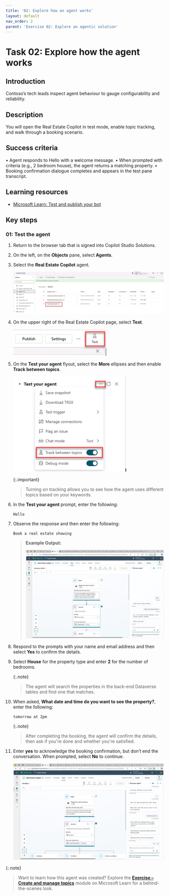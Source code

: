 ```yaml
---
title: '02: Explore how an agent works'
layout: default
nav_order: 2
parent: 'Exercise 02: Explore an agentic solution'
---
```


# Task 02: Explore how the agent works

## Introduction
Contoso’s tech leads inspect agent behaviour to gauge configurability and reliability.

## Description
You will open the Real Estate Copilot in test mode, enable topic tracking, and walk through a booking scenario.

## Success criteria
•	Agent responds to Hello with a welcome message.
•	When prompted with criteria (e.g., 2 bedroom house), the agent returns a matching property.
•	Booking confirmation dialogue completes and appears in the test pane transcript.

## Learning resources
- <a href="https://learn.microsoft.com/en-us/training/modules/power-virtual-agents-create-online-workshop/publish-demo" target="_blank" rel="noopener noreferrer">
  Microsoft Learn: Test and publish your bot
</a>

## Key steps

### 01: Test the agent


1. Return to the browser tab that is signed into Copilot Studio Solutions.

1. On the left, on the **Objects** pane, select **Agents**. 

1. Select the **Real Estate Copilot** agent.

    ![realEstateCopilot.jpg](../../media/realEstateCopilot.jpg)

1. On the upper right of the Real Estate Copilot page, select **Test**.

    ![test1.jpg](../../media/test1.jpg)     

1. On the **Test your agent** flyout, select the **More** ellipses and then enable **Track between topics**.

    ![trackTopics.jpg](../../media/trackTopics.jpg)

    {:.important}
    > Turning on tracking allows you to see how the agent uses different topics based on your keywords.

1. In the **Test your agent** prompt, enter the following: 

    ```
    Hello
    ```

1. Observe the response and then enter the following:

    ```
    Book a real estate showing
    ```

    > **Example Output:**
    >
    > ![sx1je5s1.jpg](../../media/sx1je5s1.jpg)

1. Respond to the prompts with your name and email address and then select **Yes** to confirm the details.

    <!-- Enter your *name* and *email address*, then confirm by selecting **yes**
    ![u6xx9mry.jpg](../../media/u6xx9mry.jpg) -->

1. Select **House** for the property type and enter **2** for the number of bedrooms.
   
    <!-- ![pkywz69w.jpg](../../media/pkywz69w.jpg) -->

    {:.note}
     > The agent will search the properties in the back-end Dataverse tables and find one that matches.
   
    <!-- ![lynx4w53.jpg](../../media/lynx4w53.jpg) -->

1. When asked, **What date and time do you want to see the property?**, enter the following:

    ```
    tomorrow at 2pm
    ```

    {:.note}
    > After completing the booking, the agent will confirm the details, then ask if you're done and whether you're satisfied.

1. Enter **yes** to acknowledge the booking confirmation, but don’t end the conversation. When prompted, select **No** to continue.

   ![oov4gs79.jpg](../../media/oov4gs79.jpg)

{:.note} 
> Want to learn how this agent was created? Explore the [**Exercise – Create and manage topics**](https://learn.microsoft.com/en-us/training/modules/manage-power-virtual-agents-topics/) module on Microsoft Learn for a behind-the-scenes look.
